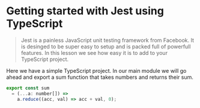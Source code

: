 # Getting started with Jest using TypeScript
> Jest is a painless JavaScript unit testing framework from Facebook. It is desinged to be super easy to setup and is packed full of powerfull features. In this lesson we see how easy it is to add to your TypeScript project.

Here we have a simple TypeScript project. In our main module we will go ahead and export a sum function that takes numbers and returns their sum.

```js
export const sum
  = (...a: number[]) =>
    a.reduce((acc, val) => acc + val, 0);
```
